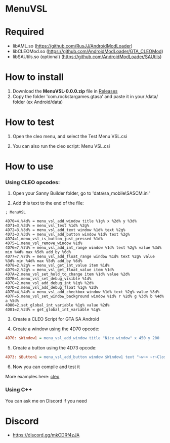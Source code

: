 # MenuVSL

<h1>Required</h1>

* libAML.so (https://github.com/RusJJ/AndroidModLoader)
* libCLEOMod.so (https://github.com/AndroidModLoader/GTA_CLEOMod)
* libSAUtils.so (optional) (https://github.com/AndroidModLoader/SAUtils)
    
<h1>How to install</h1>

1. Download the **MenuVSL-0.0.0.zip** file in [Releases](https://github.com/Danilo1301/GTASA_libMenuVSL/releases)
2. Copy the folder 'com.rockstargames.gtasa' and paste it in your /data/ folder (ex Android/data)

<h1>How to test</h1>

1. Open the cleo menu, and select the Test Menu VSL.csi

2. You can also run the cleo script: Menu VSL.csi

<h1>How to use</h1>

### Using CLEO opcodes:

1. Open your Sanny Builder folder, go to 'data\sa_mobile\SASCM.ini'

2. Add this text to the end of the file:

```
; MenuVSL

4D70=4,%4d% = menu_vsl_add_window title %1g% x %2d% y %3d%
4D71=3,%3d% = menu_vsl_test %1d% %2g%
4D72=3,%3d% = menu_vsl_add_text window %1d% text %2g%
4D73=3,%3d% = menu_vsl_add_button window %1d% text %2g%
4D74=1,menu_vsl_is_button_just_pressed %1d%
4D75=1,menu_vsl_remove_window %1d%
4D76=7,%7d% = menu_vsl_add_int_range window %1d% text %2g% value %3d% min %4d% max %5d% add_by %6d%
4D77=7,%7d% = menu_vsl_add_float_range window %1d% text %2g% value %3d% min %4d% max %5d% add_by %6d%
4D78=2,%2g% = menu_vsl_get_int_value item %1d%
4D79=2,%2g% = menu_vsl_get_float_value item %1d%
4D7A=2,menu_vsl_set_hold_to_change item %1d% value %2d%
4D7B=1,menu_vsl_set_debug_visible %1d%
4D7C=2,menu_vsl_add_debug_int %1g% %2d%
4D7D=2,menu_vsl_add_debug_float %1g% %2d%
4D7E=4,%4d% = menu_vsl_add_checkbox window %1d% text %2g% value %3d%
4D7F=5,menu_vsl_set_window_background window %1d% r %2d% g %3d% b %4d% a %5d%
4D80=2,set_global_int_variable %1g% value %2d%
4D81=2,%2d% = get_global_int_variable %1g%
```

3. Create a CLEO Script for GTA SA Android

4. Create a window using the 4D70 opcode:

```ini
4D70: $Window1 = menu_vsl_add_window title "Nice window" x 450 y 200
```

5. Create a button using the 4D73 opcode:

```ini
4D73: $Button1 = menu_vsl_add_button window $Window1 text "~w~> ~r~Close"
```

6. Now you can compile and test it

More examples here: [cleo](https://github.com/Danilo1301/GTASA_libMenuVSL/tree/main/cleo)

### Using C++

You can ask me on Discord if you need

<h1>Discord</h1>

* https://discord.gg/mkCDRf4zJA